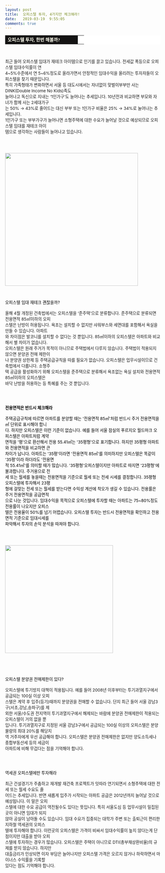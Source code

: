 ```yaml
---
layout: post
title:  오피스텔 투자, 4가지만 체크해라!
date:   2019-03-19  9:55:05
comments: true
---
```




<table width="99%" bgcolor="#ffffff" cellspacing="1" cellpadding="2"><tbody><tr><td width="220" bgcolor="#141313" style-="border-bottom:#141313 1px solid; border-left:#141313 1px solid; border-top:#141313 1px solid; &#13;&#10;border-right:#141313 1px solid"><span style="color: rgb(0, 0, 0); font-family: 맑은 고딕, dotum, verdana; font-size: 11pt;"><strong><span syle="font-size:11pt"><font color="#fffff0">오피스텔 투자, 한번 해볼까?</font></span></strong></span></td><td style="border-width: 0px 0px 1px; border-style: solid; border-color: rgb(255, 255, 255) rgb(255, 255, 255) rgb(20, 19, 19);"><span style="font-size: 11pt;"><font color="#000000">&nbsp;</font></span></td></tr></tbody></table><p><span style="font-size: 10pt;">﻿</span><br></p>
<p><span style="font-size: 10pt;">﻿최근 들어 오피스텔 임대가 재테크 아이템으로 인기를 끌고 있습니다. 전세값 폭등으로 오피스텔 임대수익률이 연&nbsp; <br>4~5%수준에서 연 5~6%정도로 올라가면서 안정적인 임대수익을 올리려는 투자자들이 오피스텔을 찾기 때문입니다.<br>특히 가족형태가 변화하면서 서울 등 대도시에서는 자녀없이 맞벌이부부만 사는 DINK(Double Income No Kids)족도 <br> 늘어나고 독신으로 지내는 ‘1인가구’도 늘어나는 추세입니다. 10년전과 비교하면 부모와 자녀가 함께 사는 2세대가구<br> 는 50% → 43%로 줄어드는 대신 부부 또는 1인가구 비율은 25% → 34%로 눌어나는 추세입니다.<br>1인가구 또는 부부가구가 늘어나면 소형주택에 대한 수요가 늘어날 것으로 예상되므로 오피스텔 임대를 재테크 아이<br> 템으로 생각하는 사람들이 늘어나고 있습니다.<br><br></span></p>
<p><font size="2">﻿</font></p>
<p><span style="font-size: 10pt;"><span data-url="https://t1.daumcdn.net/cfile/tistory/176350054CE38BEA71?download" data-lightbox="lightbox"><img width="431" height="144" style="height: auto; cursor: pointer; max-width: 100%;" alt="" src="https://t1.daumcdn.net/cfile/tistory/176350054CE38BEA71" filename="오피1.jpg" filemime="image/jpeg"></span><br></span></p><p><span style="font-size:10pt;"><font color="#000000"><br></font></span></p>
<p><span style="font-size:10pt;"><font color="#000000">오피스텔 임대 재테크 괜찮을까?</font><br><br>올해 4월 개정된 건축법에서는 오피스텔을 ‘준주택’으로 분류합니다. 준주택으로 분류되면 전용면적 85㎡이하의 오피<br> 스텔은 난방이 허용됩니다. 욕조는 설치할 수 없지만 샤워부스와 세면대를 포함해서 욕실을 만들 수 있습니다. 아파트<br> 와 차이점은 발코니를 설치할 수 없다는 것 뿐입니다. 85㎡이하의 오피스텔은 아파트와 비교해서 별 차이가 없습니다.<br>오피스텔은 원래 주거가 목적이 아니므로 주택법에서 다루지 않습니다. 주택법이 적용되지 않으면 분양권 전매 제한이<br> 나 분양권 상한제 등 주택공급규칙을 따를 필요가 없습니다. 오피스텔은 업무시설이므로 건축법에서 다룹니다. 소형주<br> 택 공급을 활성화하기 위해 오피스텔을 준주택으로 분류해서 욕조없는 욕실 설치와 전용면적 85㎡이하의 오피스텔은 <br> 바닥 난방을 허용하는 등 특혜를 주는 것 뿐입니다.<br><br></span></p>
<p><font size="2"><br></font></p>
<p><span style="font-size:10pt;"><strong><font color="#e31600"><font color="#000000">전용면적은 반드시 체크해라</font><br></font></strong><br><font color="#000000">주택공급규칙에 따르면 아파트를 분양할 때는 '전용면적 85㎡'처럼 반드시 주거 전용면적을 ㎡ 단위로 표시해야 합니<br> 다. 하지만 오피스텔은 이런 기준이 없습니다. 예를 들어 서울 잠실의 푸르지오 월드마크 오피스텔은 아파트처럼 계약 <br> 면적을 '평'으로 환산해서 전용 55.41㎡는 '35평형'으로 표기합니다. 하지만 35평형 아파트와 전용면적을 비교하면 큰 <br> 차이가 납니다. 아파트는 '35평'이라면 '전용면적 85㎡'를 의미하지만 오피스텔은 똑같이 '35평'이라 하더라도 '전용면<br> 적 55.41㎡'를 의미할 때가 많습니다. '35평형'오피스텔이지만 아파트로 따지면 '23평형'에 불과합니다. 주거용으로 전<br> 세 또는 월세를 놓을때는 전용면적을 기준으로 월세 또는 전세 시세를 결정합니다. 35평형 오피스텔에 투자해서 23평<br> 형에 걸맞는 전세 또는 월세를 받는다면 수익성 계산에 착오가 생길 수 있습니다. 전용률은 주거 전용면적을 공급면적<br> 으로 나눈 것입니다. 임대수익을 목적으로 오피스텔에 투자할 때는 아파트는 75~80%정도 전용률이 나오지만 오피스<br> 텔은 전용율이 50%를 넘기 어렵습니다. 오피스텔 투자는 반드시 전용면적을 확인하고 전용면적 기준으로 임대시세를 <br> 파악해서 투자의 손익 분석을 따져야 합니다.<br><br></font></span></p><span style="font-size:10pt;"><span data-url="https://t1.daumcdn.net/cfile/tistory/186350054CE38BEA72?download" data-lightbox="lightbox"></span></span><p><span style="font-size:10pt;"><span data-url="https://t1.daumcdn.net/cfile/tistory/186350054CE38BEA72?download" data-lightbox="lightbox"><font color="#000000"><br></font></span></span></p>
<p><span style="font-size:10pt;"><span data-url="https://t1.daumcdn.net/cfile/tistory/186350054CE38BEA72?download" data-lightbox="lightbox"><font color="#000000"><img width="350" height="122" style="height: auto; cursor: pointer; max-width: 100%;" alt="" src="https://t1.daumcdn.net/cfile/tistory/186350054CE38BEA72" filename="오피2.jpg" filemime="image/jpeg"></font></span><br></span></p>
<p><br></p>
<p><font size="2"><br></font></p>
<p><span style="font-size:10pt;"><font color="#000000">오피스텔 분양권 전매제한이 있다?</font><br><br>오피스텔에 투기방지 대책이 적용됩니다. 예를 들어 2008년 이후부터는 투기과열지구에서 공급되는 100실 이상 오피<br> 스텔은 계약 후 입주(등기)때까지 분양권을 전매할 수 없습니다. 단지 최근 들어 서울 강남3구(서초,강남,송파구)를 제<br> 외한 서울/수도권 전지역이 투기과열지구에서 해제되는 바람에 분양권 전매제한이 적용되는 오피스텔이 거의 없을 뿐<br> 입니다. 투기과열지구로 지정된 서울 강남3구에서 공급되는 100실 이상의 오피스텔은 분양물량의 최대 20%를 해당지<br> 역 거주자에게 우선 공급해야 합니다. 오피스텔은 분양권 전매제한은 없지만 양도소득세나 종합부동산세 등의 세금이 <br> 아파트에 비해 무겁다는 점을 기억해야 합니다.<br></span></p>
<p><font size="2"><br></font></p>
<p><span style="font-size:10pt;"><br><font color="#000000">역세권 오피스텔에만 투자해라</font><br><br>최근 건설경기가 주춤하고 재개발 재건축 프로젝트가 잇따라 연기되면서 소형주택에 대한 전세 또는 월세 수요도 줄<br> 어드는 추세입니다. 반면 새롭게 입주가 시작되는 아파트 공급은 2012년까지 늘어날 것으로 예상됩니다. 이 말은 오피<br> 스텔에 대한 수요 공급이 역전될수도 있다는 뜻입니다. 특히 서울도심 등 업무시설이 밀집된 곳이 아니면 임대가 되지<br> 않아 공실이 남아돌 수도 있습니다. 임대 수요가 집중되는 대학가 주변 또는 출퇴근이 편리한 지하철 역세권의 오피스<br> 텔에 투자해야 합니다. 이런곳의 오피스텔은 가격이 비싸서 임대수익률이 높지 않다는게 단점이지만 대출을 받아 오피<br> 스텔에 투자하는 경우가 많습니다. 오피스텔은 주택이 아니므로 DTI(총부채상환비율)의 규제를 받지 않습니다. 하지만<br> 대출금리가 인상되면 이자 부담은 늘어나지만 오피스텔 가격은 오르지 않거나 하락하면서 마이너스 수익률을 기록할 <br> 있다는 점도 기억해야 합니다.</span></p>